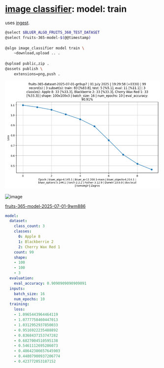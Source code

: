 # [image classifier](./image-classifier.md): model: train

uses [ingest](./image-classifier-dataset-ingest.md).

```bash
@select $BLUER_ALGO_FRUITS_360_TEST_DATASET
@select fruits-365-model-$(@@timestamp)

@algo image_classifier model train \
    ~download,upload .. .

@upload public,zip .
@assets publish \
    extensions=png,push .
```


![image](https://github.com/kamangir/assets/blob/main/fruits-365-model-2025-07-01-9wm886/loss.png?raw=true)

![image](https://github.com/kamangir/assets/blob/main/fruits-365-model-2025-07-01-9wm886/evaluation.png?raw=true)

[fruits-365-model-2025-07-01-9wm886](https://kamangir-public.s3.ir-thr-at1.arvanstorage.ir/fruits-365-model-2025-07-01-9wm886.tar.gz)

```yaml
model:
  dataset:
    class_count: 3
    classes:
      0: Apple 8
      1: Blackberrie 2
      2: Cherry Wax Red 1
    count: 99
    shape:
    - 100
    - 100
    - 3
  evaluation:
    eval_accuracy: 0.9090909090909091
  inputs:
    batch_size: 16
    num_epochs: 10
  training:
    loss:
    - 1.0965443964464119
    - 1.0777758460447013
    - 1.0312952937850033
    - 0.9516922235488892
    - 0.8368437153747282
    - 0.6827004510595138
    - 0.5461112695286073
    - 0.48642386657645903
    - 0.44807900937206774
    - 0.423772053187152

```
